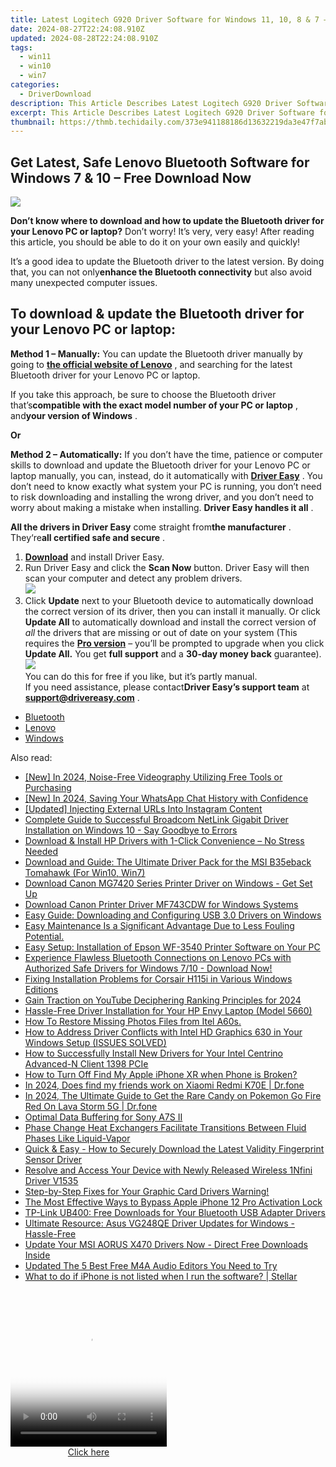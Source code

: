 ```yaml
---
title: Latest Logitech G920 Driver Software for Windows 11, 10, 8 & 7 – Free Download
date: 2024-08-27T22:24:08.910Z
updated: 2024-08-28T22:24:08.910Z
tags:
  - win11
  - win10
  - win7
categories:
  - DriverDownload
description: This Article Describes Latest Logitech G920 Driver Software for Windows 11, 10, 8 & 7 – Free Download
excerpt: This Article Describes Latest Logitech G920 Driver Software for Windows 11, 10, 8 & 7 – Free Download
thumbnail: https://thmb.techidaily.com/373e941188186d13632219da3e47f7abbbca0219b54bda87cf17f37c772479ac.JPG
---
```


## Get Latest, Safe Lenovo Bluetooth Software for Windows 7 & 10 – Free Download Now

![](https://images.drivereasy.com/wp-content/uploads/2018/12/bluetooth.png)

 **Don’t know where to download and how to update the Bluetooth driver for your Lenovo PC or laptop?** Don’t worry! It’s very, very easy! After reading this article, you should be able to do it on your own easily and quickly!

 It’s a good idea to update the Bluetooth driver to the latest version. By doing that, you can not only**enhance the Bluetooth connectivity** but also avoid many unexpected computer issues.

## **To download & update the Bluetooth driver for your Lenovo PC or laptop:**

**Method 1 – Manually:**  You can update the Bluetooth driver manually by going to **[the official website of Lenovo](https://shop-links.co/link/?exclusive=1&publisher_slug=itechdaily19598&url=https%3A%2F%2Fwww.lenovo.com%2Fus%2Fen%2F)**  , and searching for the latest Bluetooth driver for your Lenovo PC or laptop.

 If you take this approach, be sure to choose the Bluetooth driver that’s**compatible with the exact model number of your PC or laptop** , and**your version of Windows** .

**Or**

**Method 2 – Automatically:**   If you don’t have the time, patience or computer skills to download and update the Bluetooth driver for your Lenovo PC or laptop manually, you can, instead, do it automatically with **[Driver Easy](https://tools.techidaily.com/drivereasy/download/)**  .  You don’t need to know exactly what system your PC is running, you don’t need to risk downloading and installing the wrong driver, and you don’t need to worry about making a mistake when installing. **Driver Easy handles it all** .

**All the drivers in Driver Easy** come straight from**the manufacturer** . They‘re**all certified safe and secure** .

1. **[Download](https://tools.techidaily.com/drivereasy/download/)**  and install Driver Easy.
2. Run Driver Easy and click the **Scan Now**  button. Driver Easy will then scan your computer and detect any problem drivers.  
![](https://images.drivereasy.com/wp-content/uploads/2018/12/Snap819.png)
3. Click **Update**  next to your Bluetooth device to automatically download the correct version of its driver, then you can install it manually. Or click **Update All**  to automatically download and install the correct version of _all_  the drivers that are missing or out of date on your system (This requires the **[Pro version](https://tools.techidaily.com/drivereasy/download/)**  – you’ll be prompted to upgrade when you click **Update All.** You get **full support**  and a **30-day money back**  guarantee).  
![](https://images.drivereasy.com/wp-content/uploads/2018/12/Snap820.png)  
 You can do this for free if you like, but it’s partly manual.  
 If you need assistance, please contact**Driver Easy’s support team** at **[support@drivereasy.com](https://tools.techidaily.com/drivereasy/download/)**  .

* [Bluetooth](https://tools.techidaily.com/drivereasy/download/)
* [Lenovo](https://tools.techidaily.com/drivereasy/download/)
* [Windows](https://tools.techidaily.com/drivereasy/download/)

<ins class="adsbygoogle"
     style="display:block"
     data-ad-format="autorelaxed"
     data-ad-client="ca-pub-7571918770474297"
     data-ad-slot="1223367746"></ins>



<ins class="adsbygoogle"
     style="display:block"
     data-ad-client="ca-pub-7571918770474297"
     data-ad-slot="8358498916"
     data-ad-format="auto"
     data-full-width-responsive="true"></ins>

<span class="atpl-alsoreadstyle">Also read:</span>
<div><ul>
<li><a href="https://remote-screen-capture.techidaily.com/new-in-2024-noise-free-videography-utilizing-free-tools-or-purchasing/"><u>[New] In 2024, Noise-Free Videography  Utilizing Free Tools or Purchasing</u></a></li>
<li><a href="https://digital-screen-recording.techidaily.com/new-in-2024-saving-your-whatsapp-chat-history-with-confidence/"><u>[New] In 2024, Saving Your WhatsApp Chat History with Confidence</u></a></li>
<li><a href="https://instagram-video-recordings.techidaily.com/updated-injecting-external-urls-into-instagram-content/"><u>[Updated] Injecting External URLs Into Instagram Content</u></a></li>
<li><a href="https://driver-download.techidaily.com/complete-guide-to-successful-broadcom-netlink-gigabit-driver-installation-on-windows-10-say-goodbye-to-errors/"><u>Complete Guide to Successful Broadcom NetLink Gigabit Driver Installation on Windows 10 - Say Goodbye to Errors</u></a></li>
<li><a href="https://driver-download.techidaily.com/1722973639369-download-and-install-hp-drivers-with-1-click-convenience-no-stress-needed/"><u>Download & Install HP Drivers with 1-Click Convenience – No Stress Needed</u></a></li>
<li><a href="https://driver-download.techidaily.com/download-and-guide-the-ultimate-driver-pack-for-the-msi-b35eback-tomahawk-for-win10-win7/"><u>Download and Guide: The Ultimate Driver Pack for the MSI B35eback Tomahawk (For Win10, Win7)</u></a></li>
<li><a href="https://driver-download.techidaily.com/download-canon-mg7420-series-printer-driver-on-windows-get-set-up/"><u>Download Canon MG7420 Series Printer Driver on Windows - Get Set Up</u></a></li>
<li><a href="https://driver-download.techidaily.com/download-canon-printer-driver-mf743cdw-for-windows-systems/"><u>Download Canon Printer Driver MF743CDW for Windows Systems</u></a></li>
<li><a href="https://driver-download.techidaily.com/easy-guide-downloading-and-configuring-usb-30-drivers-on-windows/"><u>Easy Guide: Downloading and Configuring USB 3.0 Drivers on Windows</u></a></li>
<li><a href="https://driver-download.techidaily.com/1722975962062-easy-maintenance-is-a-significant-advantage-due-to-less-fouling-potential/"><u>Easy Maintenance Is a Significant Advantage Due to Less Fouling Potential.</u></a></li>
<li><a href="https://driver-download.techidaily.com/easy-setup-installation-of-epson-wf-3540-printer-software-on-your-pc/"><u>Easy Setup: Installation of Epson WF-3540 Printer Software on Your PC</u></a></li>
<li><a href="https://driver-download.techidaily.com/experience-flawless-bluetooth-connections-on-lenovo-pcs-with-authorized-safe-drivers-for-windows-710-download-now/"><u>Experience Flawless Bluetooth Connections on Lenovo PCs with Authorized Safe Drivers for Windows 7/10 - Download Now!</u></a></li>
<li><a href="https://driver-download.techidaily.com/fixing-installation-problems-for-corsair-h115i-in-various-windows-editions/"><u>Fixing Installation Problems for Corsair H115i in Various Windows Editions</u></a></li>
<li><a href="https://youtube-data.techidaily.com/traction-on-youtube-deciphering-ranking-principles-for-2024/"><u>Gain Traction on YouTube  Deciphering Ranking Principles for 2024</u></a></li>
<li><a href="https://driver-download.techidaily.com/hassle-free-driver-installation-for-your-hp-envy-laptop-model-5660/"><u>Hassle-Free Driver Installation for Your HP Envy Laptop (Model 5660)</u></a></li>
<li><a href="https://blog-min.techidaily.com/how-to-restore-missing-photos-files-from-itel-a60s-by-fonelab-android-recover-photos/"><u>How To  Restore Missing Photos Files from Itel A60s.</u></a></li>
<li><a href="https://driver-download.techidaily.com/how-to-address-driver-conflicts-with-intel-hd-graphics-630-in-your-windows-setup-issues-solved/"><u>How to Address Driver Conflicts with Intel HD Graphics 630 in Your Windows Setup (ISSUES SOLVED)</u></a></li>
<li><a href="https://driver-download.techidaily.com/how-to-successfully-install-new-drivers-for-your-intel-centrino-advanced-n-client-1398-pcie/"><u>How to Successfully Install New Drivers for Your Intel Centrino Advanced-N Client 1398 PCIe</u></a></li>
<li><a href="https://ios-unlock.techidaily.com/how-to-turn-off-find-my-apple-iphone-xr-when-phone-is-broken-by-drfone-ios/"><u>How to Turn Off Find My Apple iPhone XR when Phone is Broken?</u></a></li>
<li><a href="https://location-social.techidaily.com/in-2024-does-find-my-friends-work-on-xiaomi-redmi-k70e-drfone-by-drfone-virtual-android/"><u>In 2024, Does find my friends work on Xiaomi Redmi K70E | Dr.fone</u></a></li>
<li><a href="https://android-pokemon-go.techidaily.com/in-2024-the-ultimate-guide-to-get-the-rare-candy-on-pokemon-go-fire-red-on-lava-storm-5g-drfone-by-drfone-virtual-android/"><u>In 2024, The Ultimate Guide to Get the Rare Candy on Pokemon Go Fire Red On Lava Storm 5G | Dr.fone</u></a></li>
<li><a href="https://extra-tips.techidaily.com/optimal-data-buffering-for-sony-a7s-ii/"><u>Optimal Data Buffering for Sony A7S II</u></a></li>
<li><a href="https://driver-download.techidaily.com/phase-change-heat-exchangers-facilitate-transitions-between-fluid-phases-like-liquid-vapor/"><u>Phase Change Heat Exchangers Facilitate Transitions Between Fluid Phases Like Liquid-Vapor</u></a></li>
<li><a href="https://driver-download.techidaily.com/quick-and-easy-how-to-securely-download-the-latest-validity-fingerprint-sensor-driver/"><u>Quick & Easy - How to Securely Download the Latest Validity Fingerprint Sensor Driver</u></a></li>
<li><a href="https://driver-download.techidaily.com/resolve-and-access-your-device-with-newly-released-wireless-1nfini-driver-v1535/"><u>Resolve and Access Your Device with Newly Released Wireless 1Nfini Driver V1535</u></a></li>
<li><a href="https://driver-download.techidaily.com/step-by-step-fixes-for-your-graphic-card-drivers-warning/"><u>Step-by-Step Fixes for Your Graphic Card Drivers Warning!</u></a></li>
<li><a href="https://activate-lock.techidaily.com/the-most-effective-ways-to-bypass-apple-iphone-12-pro-activation-lock-by-drfone-ios/"><u>The Most Effective Ways to Bypass Apple iPhone 12 Pro Activation Lock</u></a></li>
<li><a href="https://driver-download.techidaily.com/tp-link-ub400-free-downloads-for-your-bluetooth-usb-adapter-drivers/"><u>TP-Link UB400: Free Downloads for Your Bluetooth USB Adapter Drivers</u></a></li>
<li><a href="https://driver-download.techidaily.com/1722964452858-ultimate-resource-asus-vg248qe-driver-updates-for-windows-hassle-free/"><u>Ultimate Resource: Asus VG248QE Driver Updates for Windows - Hassle-Free</u></a></li>
<li><a href="https://driver-download.techidaily.com/update-your-msi-aorus-x470-drivers-now-direct-free-downloads-inside/"><u>Update Your MSI AORUS X470 Drivers Now - Direct Free Downloads Inside</u></a></li>
<li><a href="https://video-ai-editor.techidaily.com/updated-the-5-best-free-m4a-audio-editors-you-need-to-try/"><u>Updated The 5 Best Free M4A Audio Editors You Need to Try</u></a></li>
<li><a href="https://techidaily.com/what-to-do-if-iphone-is-not-listed-when-i-run-the-software-stellar-by-stellar-data-recovery-ios-iphone-data-recovery/"><u>What to do if iPhone is not listed when I run the software? | Stellar</u></a></li>
</ul></div>

<!-- affiliate ads begin -->
<span id="1997795">
					<video width="250" height="250" style="cursor:pointer"
           poster="//a.impactradius-go.com/display-clicktoplayimage/1997795.jpeg"
           onclick="if(!this.playClicked){this.play();this.setAttribute('controls',true);this.playClicked=true;}">
	   <source src="//a.impactradius-go.com/display-ad/23621-1997795">
	   <img src="//a.impactradius-go.com/display-clicktoplayimage/1997795.jpeg" style="border: none; height: 100%; width: 100%; object-fit: contain">
	</video>
	<div style="width:250px;text-align:center"><a href="javascript:window.open(decodeURIComponent('https%3A%2F%2Fproteahair.pxf.io%2Fc%2F5597632%2F1997795%2F23621'), '_blank');void(0);">Click here</a></div>
</span>
<img height="0" width="0" src="https://imp.pxf.io/i/5597632/1997795/23621" style="position:absolute;visibility:hidden;" border="0" />
<!-- affiliate ads end -->